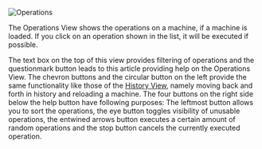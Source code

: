 ![Operations](../screenshots/Operations.png)

The Operations View shows the operations on a machine, if a machine is loaded. If you click on an operation shown in the list, it will be executed if possible. 

The text box on the top of this view provides filtering of operations and the questionmark button leads to this article providing help on the Operations View. The chevron buttons and the circular button on the left provide the same functionality like those of the [History View](History.md), namely moving back and forth in history and reloading a machine. The four buttons on the right side below the help button have following purposes: The leftmost button allows you to sort the operations, the eye button toggles visibility of unusable operations, the entwined arrows button executes a certain amount of random operations and the stop button cancels the currently executed operation.
